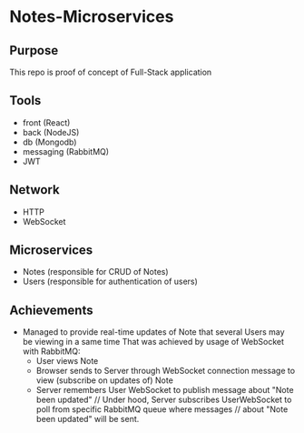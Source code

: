 # Notes-Microservices

## Purpose
This repo is proof of concept of Full-Stack application

## Tools
- front (React)
- back (NodeJS)
- db (Mongodb)
- messaging (RabbitMQ)
- JWT

## Network
- HTTP
- WebSocket

## Microservices
- Notes (responsible for CRUD of Notes)
- Users (responsible for authentication of users)

## Achievements
- Managed to provide real-time updates of Note that several Users may be viewing in a same time
  That was achieved by usage of WebSocket with RabbitMQ:
  - User views Note
  - Browser sends to Server through WebSocket connection message to view (subscribe on updates of) Note
  - Server remembers User WebSocket to publish message about "Note been updated"
    // Under hood, Server subscribes UserWebSocket to poll from specific RabbitMQ queue where messages 
    // about "Note been updated" will be sent.
